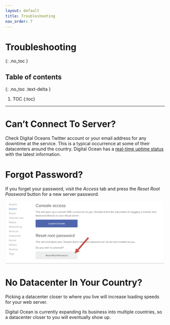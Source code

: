 ```yaml
---
layout: default
title: Troubleshooting
nav_order: 7
---
```

# Troubleshooting
{: .no_toc }

## Table of contents
{: .no_toc .text-delta }

1. TOC
{:toc}

---
# Can’t Connect To Server?

Check Digital Oceans Twitter account or your email address for any downtime at the
service. This is a typical occurrence at some of their datacenters around the country.
Digital Ocean has a [real-time uptime status](https://twitter.com/dostatus) with the latest information. 

# Forgot Password?

If you forget your password, visit the *Access* tab and press the *Reset Root Password*
button for a new server password.

![Reset Password](https://github.com/SammyJLee/Documentation/blob/gh-pages/assets/images/DO-Reset-Password.PNG?raw=true "Reset Password Screen")

# No Datacenter In Your Country?

Picking a datacenter closer to where you live will increase loading speeds for your web
server. 

Digital Ocean is currently expanding its business into multiple countries, so a
datacenter closer to you will eventually show up.
